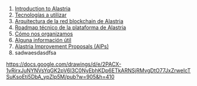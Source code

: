 1. [Introduction to Alastria](Introduccion-a-Alastria.md)
2. [Tecnologías a utilizar](Tecnologias-a-utilizar.md)
3. [Arquitectura de la red blockchain de Alastria](Arquitectura-de-la-red-blockchain-de-Alastria.md)
4. [Roadmap técnico de la plataforma de Alastria](Roadmap-tecnico-de-la-plataforma-de-Alastria.md)
5. [Cómo nos organizamos](Como-nos-organizamos.md)
6. [Alguna información útil](Alguna-informacion-util.md)
7. [Alastria Improvement Proposals (AIPs)](/AIPs/aips.md)
8. sadwaesdasdfsa


https://docs.google.com/drawings/d/e/2PACX-1vRirxJuNYNVsYqGK2pV6I3C0NyEbhKDp6ETkARNSjRMvgDtO77JxZrweIcTSuKsoEti5DbA_ypZlp5M/pub?w=905&h=410
<!--stackedit_data:
eyJoaXN0b3J5IjpbLTE5Mjg3MTQ0MTVdfQ==
-->